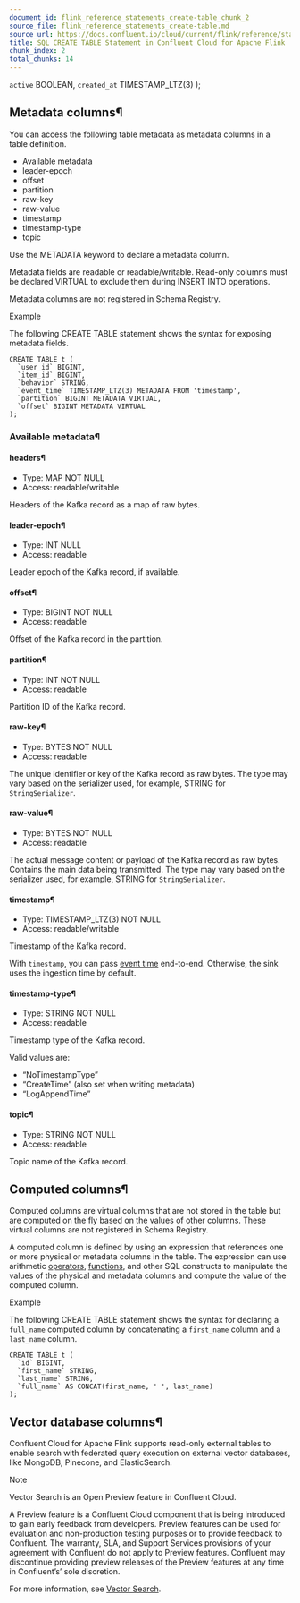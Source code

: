 ```yaml
---
document_id: flink_reference_statements_create-table_chunk_2
source_file: flink_reference_statements_create-table.md
source_url: https://docs.confluent.io/cloud/current/flink/reference/statements/create-table.html
title: SQL CREATE TABLE Statement in Confluent Cloud for Apache Flink
chunk_index: 2
total_chunks: 14
---
```


`active` BOOLEAN, `created_at` TIMESTAMP_LTZ(3) );

## Metadata columns¶

You can access the following table metadata as metadata columns in a table definition.

  * Available metadata
  * leader-epoch
  * offset
  * partition
  * raw-key
  * raw-value
  * timestamp
  * timestamp-type
  * topic

Use the METADATA keyword to declare a metadata column.

Metadata fields are readable or readable/writable. Read-only columns must be declared VIRTUAL to exclude them during INSERT INTO operations.

Metadata columns are not registered in Schema Registry.

Example

The following CREATE TABLE statement shows the syntax for exposing metadata fields.

    CREATE TABLE t (
      `user_id` BIGINT,
      `item_id` BIGINT,
      `behavior` STRING,
      `event_time` TIMESTAMP_LTZ(3) METADATA FROM 'timestamp',
      `partition` BIGINT METADATA VIRTUAL,
      `offset` BIGINT METADATA VIRTUAL
    );

### Available metadata¶

#### headers¶

  * Type: MAP NOT NULL
  * Access: readable/writable

Headers of the Kafka record as a map of raw bytes.

#### leader-epoch¶

  * Type: INT NULL
  * Access: readable

Leader epoch of the Kafka record, if available.

#### offset¶

  * Type: BIGINT NOT NULL
  * Access: readable

Offset of the Kafka record in the partition.

#### partition¶

  * Type: INT NOT NULL
  * Access: readable

Partition ID of the Kafka record.

#### raw-key¶

  * Type: BYTES NOT NULL
  * Access: readable

The unique identifier or key of the Kafka record as raw bytes. The type may vary based on the serializer used, for example, STRING for `StringSerializer`.

#### raw-value¶

  * Type: BYTES NOT NULL
  * Access: readable

The actual message content or payload of the Kafka record as raw bytes. Contains the main data being transmitted. The type may vary based on the serializer used, for example, STRING for `StringSerializer`.

#### timestamp¶

  * Type: TIMESTAMP_LTZ(3) NOT NULL
  * Access: readable/writable

Timestamp of the Kafka record.

With `timestamp`, you can pass [event time](../../concepts/timely-stream-processing.html#flink-sql-event-time-and-watermarks) end-to-end. Otherwise, the sink uses the ingestion time by default.

#### timestamp-type¶

  * Type: STRING NOT NULL
  * Access: readable

Timestamp type of the Kafka record.

Valid values are:

  * “NoTimestampType”
  * “CreateTime” (also set when writing metadata)
  * “LogAppendTime”

#### topic¶

  * Type: STRING NOT NULL
  * Access: readable

Topic name of the Kafka record.

## Computed columns¶

Computed columns are virtual columns that are not stored in the table but are computed on the fly based on the values of other columns. These virtual columns are not registered in Schema Registry.

A computed column is defined by using an expression that references one or more physical or metadata columns in the table. The expression can use arithmetic [operators](../functions/comparison-functions.html#flink-sql-comparison-and-equality-functions), [functions](../functions/overview.html#flink-sql-functions-overview), and other SQL constructs to manipulate the values of the physical and metadata columns and compute the value of the computed column.

Example

The following CREATE TABLE statement shows the syntax for declaring a `full_name` computed column by concatenating a `first_name` column and a `last_name` column.

    CREATE TABLE t (
      `id` BIGINT,
      `first_name` STRING,
      `last_name` STRING,
      `full_name` AS CONCAT(first_name, ' ', last_name)
    );

## Vector database columns¶

Confluent Cloud for Apache Flink supports read-only external tables to enable search with federated query execution on external vector databases, like MongoDB, Pinecone, and ElasticSearch.

Note

Vector Search is an Open Preview feature in Confluent Cloud.

A Preview feature is a Confluent Cloud component that is being introduced to gain early feedback from developers. Preview features can be used for evaluation and non-production testing purposes or to provide feedback to Confluent. The warranty, SLA, and Support Services provisions of your agreement with Confluent do not apply to Preview features. Confluent may discontinue providing preview releases of the Preview features at any time in Confluent’s’ sole discretion.

For more information, see [Vector Search](../../../ai/external-tables/vector-search.html#flink-sql-vector-search).
